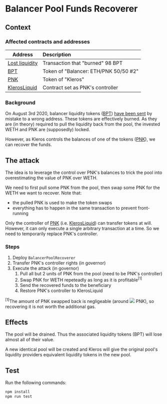 # Balancer Pool Funds Recoverer

## Context

### Affected contracts and addresses

|                                                    Address                                                     | Description                           |
| -------------------------------------------------------------------------------------------------------------- |:------------------------------------- |
| [Lost liquidity](https://etherscan.io/tx/0xbb26dbc1a8da0a136d95276bf6193244ca07075db8fbb8a9d56cfdd90571af90)   | Transaction that "burned" 98 BPT      |
| [BPT](https://etherscan.io/token/0xc81d50c17754b379f1088574cf723be4fb00307d)                                   | Token of "Balancer: ETH/PNK 50/50 #2" |
| [PNK](https://etherscan.io/token/0x93ed3fbe21207ec2e8f2d3c3de6e058cb73bc04d)                                   | Token of "Kleros"                     |
| [KlerosLiquid](https://etherscan.io/address/0x988b3a538b618c7a603e1c11ab82cd16dbe28069)                        | Contract set as PNK's controller      |

### Background

On August 3rd 2020, balancer liquidity tokens ([BPT](https://etherscan.io/token/0xc81d50c17754b379f1088574cf723be4fb00307d)) [have been sent](https://etherscan.io/tx/0xbb26dbc1a8da0a136d95276bf6193244ca07075db8fbb8a9d56cfdd90571af90) by mistake to a wrong address.
These tokens are effectively burned. As they are (in theory) required to pull the liquidity back from the pool, the invested WETH and PNK are (supposedly) locked.

However, as Kleros controls the balances of one of the tokens ([PNK](https://etherscan.io/token/0x93ed3fbe21207ec2e8f2d3c3de6e058cb73bc04d)), we can recover the funds.

## The attack

The idea is to leverage the control over PNK's balances to trick the pool into overestimating the value of PNK over WETH.

We need to first pull some PNK from the pool, then swap some PNK for the WETH we want to recover. Note that:
- the pulled PNK is used to make the token swaps
- everything has to happen in the same transaction to prevent front-running

Only the controller of [PNK](https://etherscan.io/token/0x93ed3fbe21207ec2e8f2d3c3de6e058cb73bc04d) (i.e. [KlerosLiquid](https://etherscan.io/address/0x988b3a538b618c7a603e1c11ab82cd16dbe28069)) can transfer tokens at will. However, it can only execute a single arbitrary transaction at a time. So we need to temporarily replace PNK's controller.

### Steps

1. Deploy `BalancerPoolRecoverer`
1. Transfer PNK's controller rights (in governor)
1. Execute the attack (in governor)
    1. Pull all but 2 units of PNK from the pool (need to be PNK's controller)
    1. Swap PNK for WETH repeteadly as long as it is profitable<sup>[1]</sup>
    1. Send the recovered funds to the beneficiary
    1. Restore PNK's controller to KlerosLiquid

<sup>[1]</sup>The amount of PNK swapped back is negligeable (around <img src="https://latex.codecogs.com/svg.latex?{10}^{-12}"/> PNK), so recovering it is not worth the additional gas.

## Effects

The pool will be drained. Thus the associated liquidity tokens (BPT) will lose almost all of their value.

A new identical pool will be created and Kleros will give the original pool's liquidity providers equivalent liquidity tokens in the new pool.

## Test

Run the following commands:

```sh
npm install
npm run test
```
